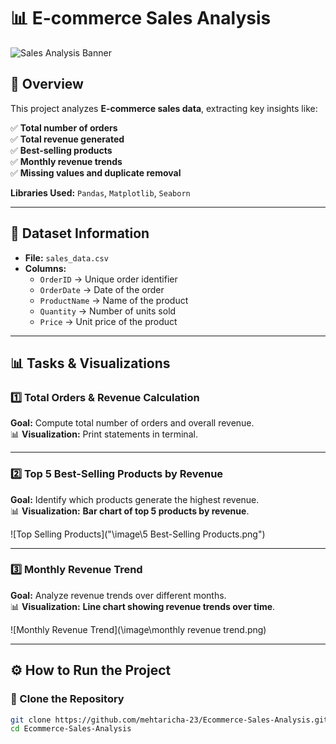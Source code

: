 # 📊 E-commerce Sales Analysis  

![Sales Analysis Banner](YOUR_IMAGE_LINK_HERE)  

## 📌 Overview  
This project analyzes **E-commerce sales data**, extracting key insights like:  

✅ **Total number of orders**  
✅ **Total revenue generated**  
✅ **Best-selling products**  
✅ **Monthly revenue trends**  
✅ **Missing values and duplicate removal**  

**Libraries Used:** `Pandas`, `Matplotlib`, `Seaborn`  

---

## 📂 Dataset Information  
- **File:** `sales_data.csv`  
- **Columns:**  
  - `OrderID` → Unique order identifier  
  - `OrderDate` → Date of the order  
  - `ProductName` → Name of the product  
  - `Quantity` → Number of units sold  
  - `Price` → Unit price of the product  

---

## 📊 Tasks & Visualizations  

### **1️⃣ Total Orders & Revenue Calculation**  
**Goal:** Compute total number of orders and overall revenue.  
📊 **Visualization:** Print statements in terminal.  

---

### **2️⃣ Top 5 Best-Selling Products by Revenue**  
**Goal:** Identify which products generate the highest revenue.  
📊 **Visualization:** **Bar chart of top 5 products by revenue**.  

![Top Selling Products]("\image\5 Best-Selling Products.png")  

---

### **3️⃣ Monthly Revenue Trend**  
**Goal:** Analyze revenue trends over different months.  
📊 **Visualization:** **Line chart showing revenue trends over time**.  

![Monthly Revenue Trend](\image\monthly revenue trend.png)  

---

## ⚙ How to Run the Project  

### **🔹 Clone the Repository**  
```bash
git clone https://github.com/mehtaricha-23/Ecommerce-Sales-Analysis.git
cd Ecommerce-Sales-Analysis
